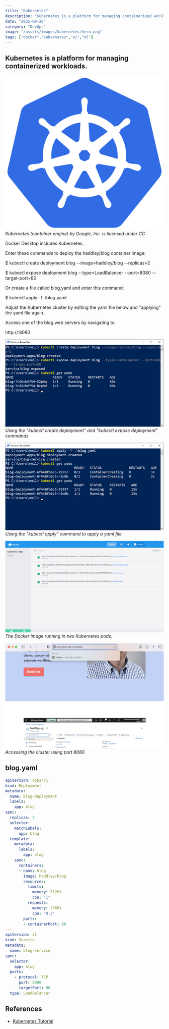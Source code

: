 ```yaml
---
title: "Kubernetes"
description: "Kubernetes is a platform for managing containerized workloads."
date: "2025-09-20"
category: "DevOps"
image: "/assets/images/kubernetes/hero.png"
tags: ["docker","kubernetes","ai","ml"]
---
```


## Kubernetes is a platform for managing containerized workloads.

![Kubernetes (container engine) by Google, Inc. is licensed under CC](/assets/images/kubernetes/kubernetes-container-engine.svg)
*Kubernetes (container engine) by Google, Inc. is licensed under CC*


Docker Desktop includes Kubernetes.

Enter these commands to deploy the haddley/blog container image:

$ kubectl create deployment blog --image=haddley/blog --replicas=2

$ kubectl expose deployment blog --type=LoadBalancer --port=8080 --target-port=80

Or create a file called blog.yaml and enter this command:

$ kubectl apply -f .\blog.yaml

Adjust the Kubernetes cluster by editing the yaml file below and "applying" the yaml file again.

Access one of the blog web servers by navigating to:

http://<ip address of the computer running Docker Desktop>:8080

![](/assets/images/kubernetes/image-888x488.png)
*Using the "kubectl create deployment" and "kubectl expose deployment" commands*

![](/assets/images/kubernetes/image-3-888x488.png)
*Using the "kubectl apply" command to apply a yaml file*

![](/assets/images/kubernetes/image-2-1250x720.png)
*The Docker image running in two Kubernetes pods.*

![](/assets/images/kubernetes/screen-shot-2021-02-10-at-2.26.59-pm-1794x1190.png)
*Accessing the cluster using port 8080*


## blog.yaml

```yaml
apiVersion: apps/v1
kind: Deployment
metadata:
  name: blog-deployment
  labels:
    app: blog
spec:
  replicas: 2
  selector:
    matchLabels:
      app: blog
  template:
    metadata:
      labels:
        app: blog
    spec:
      containers:
      - name: blog
        image: haddley/blog
        resources:
          limits:
            memory: 512Mi
            cpu: "1"
          requests:
            memory: 256Mi
            cpu: "0.2"
        ports:
        - containerPort: 80
---
apiVersion: v1
kind: Service
metadata:
  name: blog-service
spec:
  selector:
    app: blog
  ports:
    - protocol: TCP
      port: 8080
      targetPort: 80
  type: LoadBalancer
```
## References

- [Kubernetes Tutorial](https://www.youtube.com/watch?v=X48VuDVv0do)

